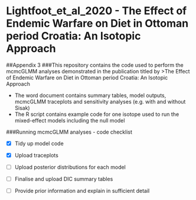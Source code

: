 # Lightfoot_et_al_2020 - The Effect of Endemic Warfare on Diet in Ottoman period Croatia: An Isotopic Approach

##Appendix 3 
###This repository contains the code used to perform the mcmcGLMM analyses demonstrated in the publication titled by >The Effect of Endemic Warfare on Diet in Ottoman period Croatia: An Isotopic Approach
- The word document contains summary tables, model outputs, mcmcGLMM traceplots and sensitivity analyses (e.g. with and without Sisak)
- The R script contains example code for one isotope used to run the mixed-effect models including the null model

###Running mcmcGLMM analyses - code checklist
- [x] Tidy up model code
- [x] Upload traceplots
- [ ] Upload posterior distributions for each model
- [ ] Finalise and upload DIC summary tables
- [ ] Provide prior information and explain in sufficient detail 

